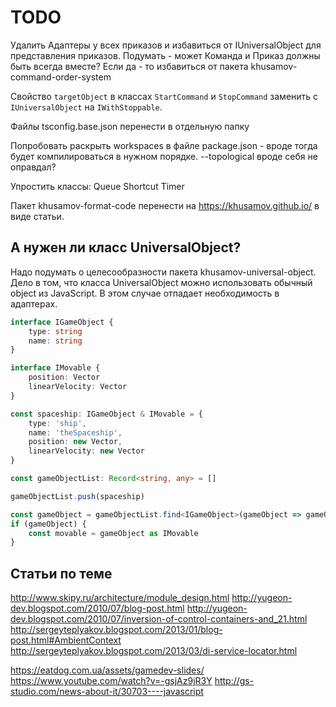 TODO
====

Удалить Адаптеры у всех приказов и избавиться от IUniversalObject для представления приказов.
Подумать - может Команда и Приказ должны быть всегда вместе?
Если да - то избавиться от пакета khusamov-command-order-system

Свойство `targetObject` в классах `StartCommand` и `StopCommand` заменить с `IUniversalObject` на `IWithStoppable`.

Файлы 
tsconfig.base.json
перенести в отдельную папку

Попробовать раскрыть workspaces в файле package.json - вроде тогда будет компилироваться в нужном порядке.
--topological вроде себя не оправдал?

Упростить классы:
Queue
Shortcut
Timer

Пакет khusamov-format-code перенести на https://khusamov.github.io/ в виде статьи.

А нужен ли класс UniversalObject?
---------------------------------

Надо подумать о целесообразности пакета khusamov-universal-object.
Дело в том, что класса UniversalObject можно использовать обычный object из JavaScript.
В этом случае отпадает необходимость в адаптерах.

```typescript
interface IGameObject {
	type: string
    name: string
}

interface IMovable {
	position: Vector
	linearVelocity: Vector
}

const spaceship: IGameObject & IMovable = {
	type: 'ship',
    name: 'theSpaceship',
	position: new Vector,
    linearVelocity: new Vector
}

const gameObjectList: Record<string, any> = []

gameObjectList.push(spaceship)

const gameObject = gameObjectList.find<IGameObject>(gameObject => gameObject.name === 'theSpaceship')
if (gameObject) {
	const movable = gameObject as IMovable
}
```

Статьи по теме
---------------

http://www.skipy.ru/architecture/module_design.html
http://yugeon-dev.blogspot.com/2010/07/blog-post.html
http://yugeon-dev.blogspot.com/2010/07/inversion-of-control-containers-and_21.html
http://sergeyteplyakov.blogspot.com/2013/01/blog-post.html#AmbientContext
http://sergeyteplyakov.blogspot.com/2013/03/di-service-locator.html

https://eatdog.com.ua/assets/gamedev-slides/
https://www.youtube.com/watch?v=-gsjAz9jR3Y
http://gs-studio.com/news-about-it/30703----javascript